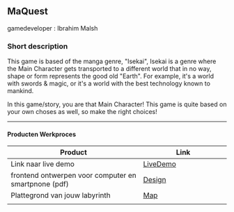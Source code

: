 ## MaQuest
gamedeveloper : Ibrahim Malsh

### Short description
 This game is based of the manga genre, "Isekai", Isekai is a genre where the Main Character gets transported to a different world that in no way, shape or form represents the good old "Earth". For example, it's a world with swords & magic, or it's a world with the best technology known to mankind.

 In this game/story, you are that Main Character!
 This game is quite based on your own choses as well, so make the right choices!

---
#### Producten Werkproces
| Product  | Link |
| ------ |  ------ |
| Link naar live demo| [LiveDemo]
| frontend ontwerpen voor computer en smartpnone (pdf) | [Design]
| Plattegrond van jouw labyrinth            | [Map]
|<img width=500/>|<img width=300/>|


   [LiveDemo]: <http://sjo.hosts.ma-cloud.nl/2018_2019/PROJ-1.3-19-20-GD-textadventure/>
   [Design]: <docs/design.png>
   [Map]:<docs/map.png>
